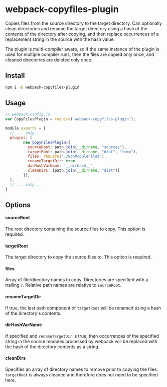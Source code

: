 # webpack-copyfiles-plugin

Copies files from the source directory to the target directory.  Can optionally clean directories and rename the target directory using a hash of the contents of the directory after copying, and then replace occurrences of a replacement string in the source with the hash value.  

The plugin is multi-compiler aware, so if the same instance of the plugin is used for multiple compiler runs, then the files are copied only once, and cleaned directories are deleted only once.

## Install

```bash
npm i -D webpack-copyfiles-plugin
```
## Usage

```javascript
// webpack.config.js
var CopyFilesPlugin = require('webpack-copyfiles-plugin');

module.exports = {
  // ... snip ...
  plugins: [
		new CopyFilesPlugin({
		  sourceRoot: path.join(__dirname, "sources"),
		  targetRoot: path.join(__dirname, "dist", "temp"),
		  files: require('./NonModuleFiles'),
		  renameTargetDir: true,
		  dirHashVarName: '__dirhash__',
		  cleanDirs: [path.join(__dirname, "dist")]
		});
  ],
  // ... snip ...
}
```
## Options

#### sourceRoot

The root directory containing the source files to copy.  This option is required.

#### targetRoot

The target directory to copy the source files to.  This option is required.

#### files

Array of file/directory names to copy.  Directories are specified with a trailing `/`.  Relative path names are relative to `sourceRoot`.

#### renameTargetDir

If true, the last path component of `targetRoot` will be renamed using a hash of the directory's contents.

#### dirHashVarName

If specified and `renameTargetDir` is true, then occurrences of the specified string in the source modules processed by webpack will be replaced with the hash of the directory contents as a string.

#### cleanDirs

Specifies an array of directory names to remove prior to copying the files.  `targetRoot` is always cleaned and therefore does not need to be specified here.
